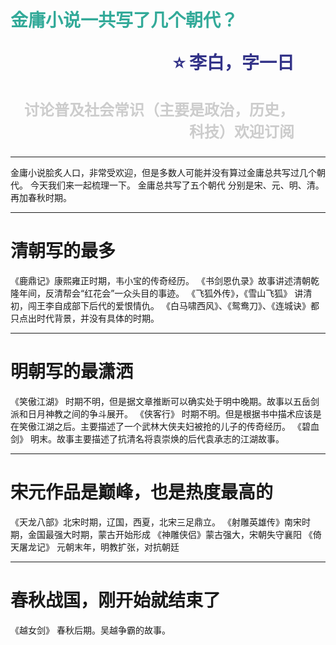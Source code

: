 <span style="color:#3A9">金庸小说一共写了几个朝代？</span><p style="text-align:right;font-size:28px;margin-right:50px;color:#333388;">:star: 李白，字一日</p><p style="text-align:right;font-size:24px;margin-right:50px;color:#ccc">讨论普及社会常识（主要是政治，历史，科技）欢迎订阅</p>
===
---
金庸小说脍炙人口，非常受欢迎，但是多数人可能并没有算过金庸总共写过几个朝代。
今天我们来一起梳理一下。
金庸总共写了五个朝代
分别是宋、元、明、清。再加春秋时期。

---
清朝写的最多
===
《鹿鼎记》康熙雍正时期，韦小宝的传奇经历。
《书剑恩仇录》故事讲述清朝乾隆年间，反清帮会“红花会”一众头目的事迹。 
《飞狐外传》，《雪山飞狐》 讲清初，闯王李自成部下后代的爱恨情仇。
《白马啸西风》、《鸳鸯刀》、《连城诀》都只点出时代背景，并没有具体的时期。

---
明朝写的最潇洒
===
《笑傲江湖》  时期不明，但是据文章推断可以确实处于明中晚期。故事以五岳剑派和日月神教之间的争斗展开。
《侠客行》  时期不明。但是根据书中描术应该是在笑傲江湖之后。主要描述了一个武林大侠夫妇被抢的儿子的传奇经历。
《碧血剑》 明末。故事主要描述了抗清名将袁崇焕的后代袁承志的江湖故事。

---
宋元作品是巅峰，也是热度最高的
===
《天龙八部》北宋时期，辽国，西夏，北宋三足鼎立。
《射雕英雄传》南宋时期，金国最强大时期，蒙古开始形成
《神雕侠侣》蒙古强大，宋朝失守襄阳
《倚天屠龙记》 元朝末年，明教扩张，对抗朝廷

---
春秋战国，刚开始就结束了
===
《越女剑》  春秋后期。吴越争霸的故事。




